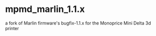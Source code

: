 # mpmd_marlin_1.1.x
a fork of Marlin firmware's bugfix-1.1.x for the Monoprice Mini Delta 3d printer 
